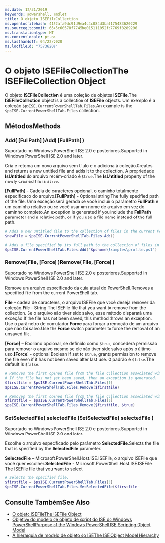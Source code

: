 ```yaml
---
ms.date: 12/31/2019
keywords: powershell, cmdlet
title: O objeto ISEFileCollection
ms.openlocfilehash: 4192afa9dc91d9ea4c4c084d3ba0175483620229
ms.sourcegitcommit: 6545c60578f7745be015111052fd7769f8289296
ms.translationtype: HT
ms.contentlocale: pt-BR
ms.lasthandoff: 04/22/2020
ms.locfileid: "75736208"
---
```

# <a name="the-isefilecollection-object"></a><span data-ttu-id="59a75-103">O objeto ISEFileCollection</span><span class="sxs-lookup"><span data-stu-id="59a75-103">The ISEFileCollection Object</span></span>

<span data-ttu-id="59a75-104">O objeto **ISEFileCollection** é uma coleção de objetos **ISEFile**.</span><span class="sxs-lookup"><span data-stu-id="59a75-104">The **ISEFileCollection** object is a collection of **ISEFile** objects.</span></span> <span data-ttu-id="59a75-105">Um exemplo é a coleção `$psISE.CurrentPowerShellTab.Files`.</span><span class="sxs-lookup"><span data-stu-id="59a75-105">An example is the `$psISE.CurrentPowerShellTab.Files` collection.</span></span>

## <a name="methods"></a><span data-ttu-id="59a75-106">Métodos</span><span class="sxs-lookup"><span data-stu-id="59a75-106">Methods</span></span>

### <a name="add-fullpath-"></a><span data-ttu-id="59a75-107">Add\( \[FullPath\] \)</span><span class="sxs-lookup"><span data-stu-id="59a75-107">Add\( \[FullPath\] \)</span></span>

<span data-ttu-id="59a75-108">Suportado no Windows PowerShell ISE 2.0 e posteriores.</span><span class="sxs-lookup"><span data-stu-id="59a75-108">Supported in Windows PowerShell ISE 2.0 and later.</span></span>

<span data-ttu-id="59a75-109">Cria e retorna um novo arquivo sem título e o adiciona à coleção.</span><span class="sxs-lookup"><span data-stu-id="59a75-109">Creates and returns a new untitled file and adds it to the collection.</span></span> <span data-ttu-id="59a75-110">A propriedade **IsUntitled** do arquivo recém-criado é `$true`.</span><span class="sxs-lookup"><span data-stu-id="59a75-110">The **IsUntitled** property of the newly created file is `$true`.</span></span>

<span data-ttu-id="59a75-111">**\[FullPath\]** – Cadeia de caracteres opcional, o caminho totalmente especificado do arquivo.</span><span class="sxs-lookup"><span data-stu-id="59a75-111">**\[FullPath\]** - Optional string The fully specified path of the file.</span></span> <span data-ttu-id="59a75-112">Uma exceção será gerada se você incluir o parâmetro **FullPath** e um caminho relativo ou se você usar um nome de arquivo em vez do caminho completo.</span><span class="sxs-lookup"><span data-stu-id="59a75-112">An exception is generated if you include the **FullPath** parameter and a relative path, or if you use a file name instead of the full path.</span></span>

```powershell
# Adds a new untitled file to the collection of files in the current PowerShell tab.
$newFile = $psISE.CurrentPowerShellTab.Files.Add()

# Adds a file specified by its full path to the collection of files in the current PowerShell tab.
$psISE.CurrentPowerShellTab.Files.Add("$pshome\Examples\profile.ps1")
```

### <a name="remove-file-force-"></a><span data-ttu-id="59a75-113">Remove\( File, \[Force\] \)</span><span class="sxs-lookup"><span data-stu-id="59a75-113">Remove\( File, \[Force\] \)</span></span>

<span data-ttu-id="59a75-114">Suportado no Windows PowerShell ISE 2.0 e posteriores.</span><span class="sxs-lookup"><span data-stu-id="59a75-114">Supported in Windows PowerShell ISE 2.0 and later.</span></span>

<span data-ttu-id="59a75-115">Remove um arquivo especificado da guia atual do PowerShell.</span><span class="sxs-lookup"><span data-stu-id="59a75-115">Removes a specified file from the current PowerShell tab.</span></span>

<span data-ttu-id="59a75-116">**File** – cadeia de caracteres, o arquivo ISEFile que você deseja remover da coleção.</span><span class="sxs-lookup"><span data-stu-id="59a75-116">**File** - String The ISEFile file that you want to remove from the collection.</span></span> <span data-ttu-id="59a75-117">Se o arquivo não tiver sido salvo, esse método disparará uma exceção.</span><span class="sxs-lookup"><span data-stu-id="59a75-117">If the file has not been saved, this method throws an exception.</span></span> <span data-ttu-id="59a75-118">Use o parâmetro de comutador **Force** para forçar a remoção de um arquivo que não foi salvo.</span><span class="sxs-lookup"><span data-stu-id="59a75-118">Use the **Force** switch parameter to force the removal of an unsaved file.</span></span>

<span data-ttu-id="59a75-119">**\[Force\]** – Booliano opcional, se definido como `$true`, concederá permissão para remover o arquivo mesmo se ele não tiver sido salvo após o último uso.</span><span class="sxs-lookup"><span data-stu-id="59a75-119">**\[Force\]** - optional Boolean If set to `$true`, grants permission to remove the file even if it has not been saved after last use.</span></span> <span data-ttu-id="59a75-120">O padrão é `$false`.</span><span class="sxs-lookup"><span data-stu-id="59a75-120">The default is `$false`.</span></span>

```powershell
# Removes the first opened file from the file collection associated with the current PowerShell tab.
# If the file has not yet been saved, then an exception is generated.
$firstfile = $psISE.CurrentPowerShellTab.Files[0]
$psISE.CurrentPowerShellTab.Files.Remove($firstfile)

# Removes the first opened file from the file collection associated with the current PowerShell tab, even if it has not been saved.
$firstfile = $psISE.CurrentPowerShellTab.Files[0]
$psISE.CurrentPowerShellTab.Files.Remove($firstfile, $true)
```

### <a name="setselectedfile-selectedfile-"></a><span data-ttu-id="59a75-121">SetSelectedFile\( selectedFile \)</span><span class="sxs-lookup"><span data-stu-id="59a75-121">SetSelectedFile\( selectedFile \)</span></span>

<span data-ttu-id="59a75-122">Suportado no Windows PowerShell ISE 2.0 e posteriores.</span><span class="sxs-lookup"><span data-stu-id="59a75-122">Supported in Windows PowerShell ISE 2.0 and later.</span></span>

<span data-ttu-id="59a75-123">Escolhe o arquivo especificado pelo parâmetro **SelectedFile**.</span><span class="sxs-lookup"><span data-stu-id="59a75-123">Selects the file that is specified by the **SelectedFile** parameter.</span></span>

<span data-ttu-id="59a75-124">**SelectedFile** – Microsoft.PowerShell.Host.ISE.ISEFile, o arquivo ISEFile que você quer escolher.</span><span class="sxs-lookup"><span data-stu-id="59a75-124">**SelectedFile** - Microsoft.PowerShell.Host.ISE.ISEFile The ISEFile file that you want to select.</span></span>

```powershell
# Selects the specified file.
$firstfile = $psISE.CurrentPowerShellTab.Files[0]
$psISE.CurrentPowerShellTab.Files.SetSelectedFile($firstfile)
```

## <a name="see-also"></a><span data-ttu-id="59a75-125">Consulte Também</span><span class="sxs-lookup"><span data-stu-id="59a75-125">See Also</span></span>

- [<span data-ttu-id="59a75-126">O objeto ISEFile</span><span class="sxs-lookup"><span data-stu-id="59a75-126">The ISEFile Object</span></span>](The-ISEFile-Object.md)
- [<span data-ttu-id="59a75-127">Objetivo do modelo de objeto de script do ISE do Windows PowerShell</span><span class="sxs-lookup"><span data-stu-id="59a75-127">Purpose of the Windows PowerShell ISE Scripting Object Model</span></span>](Purpose-of-the-Windows-PowerShell-ISE-Scripting-Object-Model.md)
- [<span data-ttu-id="59a75-128">A hierarquia de modelo de objeto do ISE</span><span class="sxs-lookup"><span data-stu-id="59a75-128">The ISE Object Model Hierarchy</span></span>](The-ISE-Object-Model-Hierarchy.md)
